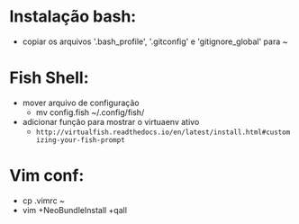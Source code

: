 Instalação bash:
===========
- copiar os arquivos '.bash_profile', '.gitconfig' e 'gitignore_global' para ~

Fish Shell:
===========
- mover arquivo de configuração
	- mv config.fish ~/.config/fish/
- adicionar função para mostrar o virtuaenv ativo
	- `http://virtualfish.readthedocs.io/en/latest/install.html#customizing-your-fish-prompt` 

Vim conf:
=========
- cp .vimrc ~
- vim +NeoBundleInstall +qall
